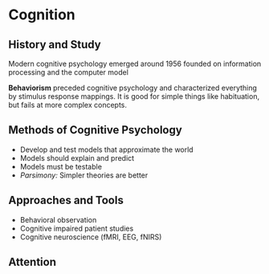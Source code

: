 # Cognition

## History and Study

Modern cognitive psychology emerged around 1956 founded on information processing and the computer model

**Behaviorism** preceded cognitive psychology and characterized everything by stimulus response mappings. It is good for simple things like habituation, but fails at more complex concepts.

## Methods of Cognitive Psychology

- Develop and test models that approximate the world
- Models should explain and predict
- Models must be testable
- *Parsimony:* Simpler theories are better

## Approaches and Tools

- Behavioral observation
- Cognitive impaired patient studies
- Cognitive neuroscience (fMRI, EEG, fNIRS)

## Attention
